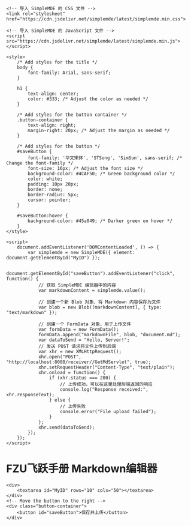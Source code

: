 <!DOCTYPE html>
<html lang="en">
<head>
    <meta charset="UTF-8">
    <meta name="viewport" content="width=device-width, initial-scale=1.0">
    <title>Flying-book</title>
    
    <!-- 导入 SimpleMDE 的 CSS 文件 -->
    <link rel="stylesheet" href="https://cdn.jsdelivr.net/simplemde/latest/simplemde.min.css">

    <!-- 导入 SimpleMDE 的 JavaScript 文件 -->
    <script src="https://cdn.jsdelivr.net/simplemde/latest/simplemde.min.js"></script>

    <style>
        /* Add styles for the title */
        body {
            font-family: Arial, sans-serif;
        }

        h1 {
            text-align: center;
            color: #333; /* Adjust the color as needed */
        }

        /* Add styles for the button container */
        .button-container {
            text-align: right;
            margin-right: 20px; /* Adjust the margin as needed */
        }

        /* Add styles for the button */
        #saveButton {
            font-family: '华文宋体', 'STSong', 'SimSun', sans-serif; /* Change the font-family */
            font-size: 16px; /* Adjust the font size */
            background-color: #4CAF50; /* Green background color */
            color: white;
            padding: 10px 20px;
            border: none;
            border-radius: 5px;
            cursor: pointer;
        }

        #saveButton:hover {
            background-color: #45a049; /* Darker green on hover */
        }
    </style>

    <script>
        document.addEventListener('DOMContentLoaded', () => {
            var simplemde = new SimpleMDE({ element: document.getElementById("MyID") });

            document.getElementById("saveButton").addEventListener("click", function() {
                // 获取 SimpleMDE 编辑器中的内容
                var markdownContent = simplemde.value();

                // 创建一个新 Blob 对象，将 Markdown 内容保存为文件
                var blob = new Blob([markdownContent], { type: "text/markdown" });

                // 创建一个 FormData 对象，用于上传文件
                var formData = new FormData();
                formData.append("markdownFile", blob, "document.md");
                var dataToSend = "Hello, Server!";
                // 发送 POST 请求将文件上传到后端
                var xhr = new XMLHttpRequest();
                xhr.open("POST", "http://localhost:8080/receiver//GetMdServlet", true);
                xhr.setRequestHeader("Content-Type", "text/plain");
                xhr.onload = function() {
                    if (xhr.status === 200) {
                        // 上传成功，可以在这里处理后端返回的响应
                        console.log("Response received:", xhr.responseText);
                    } else {
                        // 上传失败
                        console.error("File upload failed");
                    }
                };
                xhr.send(dataToSend);
            });
        });
    </script>
</head>
<body>
    <!-- Add a title for the page -->
    <h1>FZU飞跃手册 Markdown编辑器</h1>

    <div>
        <textarea id="MyID" rows="10" cols="50"></textarea>
    </div>
    <!-- Move the button to the right -->
    <div class="button-container">
        <button id="saveButton">保存并上传</button>
    </div>
</body>
</html>
